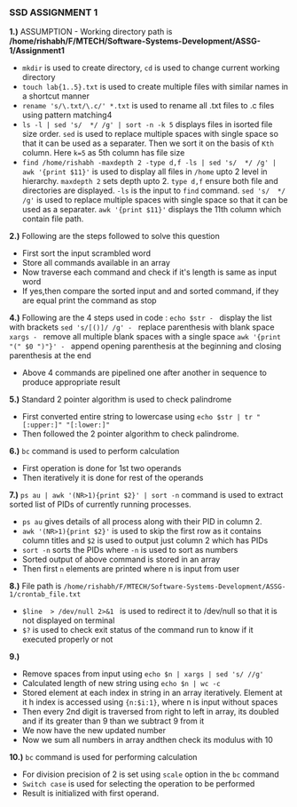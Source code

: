 ### SSD ASSIGNMENT 1

**1.)** ASSUMPTION - Working directory path is **/home/rishabh/F/MTECH/Software-Systems-Development/ASSG-1/Assignment1**
- `mkdir` is used to create directory, `cd` is used to change current working directory
- `touch lab{1..5}.txt` is used to create multiple files with similar names in a shortcut manner
- `rename 's/\.txt/\.c/' *.txt` is used to rename all .txt files to .c files using pattern matching4
- `ls -l | sed 's/  */ /g' | sort -n -k 5` displays files in isorted file size order. `sed` is used to replace multiple spaces with single space so that it can be used as a separater. Then we sort it on the basis of `Kth` column. Here `k=5` as 5th column has file size
- `find /home/rishabh -maxdepth 2 -type d,f -ls | sed 's/  */ /g' | awk '{print $11}'` is used to display all files in `/home` upto 2 level in hierarchy. `maxdepth 2` sets depth upto 2. `type d,f` ensure both file and directories are displayed. `-ls` is the input to `find` command. `sed 's/  */ /g'` is used to replace multiple spaces with single space so that it can be used as a separater. `awk '{print $11}'` displays the 11th column which contain file path. 

**2.)** Following are the steps followed to solve this question
- First sort the input scrambled word
- Store all commands available in an array
- Now traverse each command and check if it's length is same as input word
- If yes,then compare the sorted input and and sorted command, if they are equal print the command as stop 

**4.)** Following are the 4 steps used in code :
`echo $str - ` display the list with brackets 
`sed 's/[()]/ /g' - ` replace parenthesis with blank space
`xargs - ` remove all multiple blank spaces with a single space
`awk '{print "(" $0 ")"}' - ` append opening parenthesis at the beginning and closing parenthesis at the end
- Above 4 commands are pipelined one after another in sequence to produce appropriate result

**5.)** Standard 2 pointer algorithm is used to check palindrome
- First converted entire string to lowercase using `echo $str | tr "[:upper:]" "[:lower:]"`
- Then followed the 2 pointer algorithm to check palindrome.

**6.)**  `bc` command is used to perform calculation
- First operation is done for 1st two operands
- Then iteratively it is done for rest of the operands

**7.)**
`ps au | awk '(NR>1){print $2}' | sort -n` command is used to extract sorted list of PIDs of currently running processes.
- `ps au` gives details of all process along with their PID in column 2.
- `awk '(NR>1){print $2}'` is used to skip the first row as it contains column titles and `$2` is used to output just column 2 which has PIDs
- `sort -n` sorts the PIDs where `-n` is used to sort as numbers
- Sorted output of above command is stored in an array
- Then first `n` elements are printed where n is input from user

**8.)** File path is `/home/rishabh/F/MTECH/Software-Systems-Development/ASSG-1/crontab_file.txt`
- `$line  > /dev/null 2>&1 ` is used to redirect it to /dev/null so that it is not displayed on terminal
- `$?` is used to check exit status of the command run to know if it executed properly or not 

**9.)** 
- Remove spaces from input using `echo $n | xargs | sed 's/ //g'`
- Calculated length of new string using `echo $n | wc -c`
- Stored element at each index in string in an array iteratively. Element at it
h index is accessed using `{n:$i:1}`, where n is input without spaces
- Then every 2nd digit is traversed from right to left in array, its doubled and if its greater than 9 than we subtract 9 from it
- We now have the new updated number
- Now we sum all numbers in array andthen check its modulus with 10

**10.)** `bc` command is used for performing calculation
- For division precision of 2 is set using `scale` option in the `bc` command
- `Switch case` is used for selecting the operation to be performed
- Result is initialized with first operand.
